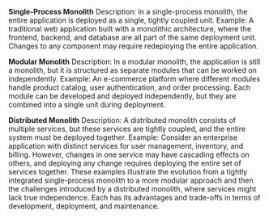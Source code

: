 **Single-Process Monolith**
Description: In a single-process monolith, the entire application is deployed as a single, tightly coupled unit.
Example: A traditional web application built with a monolithic architecture, where the frontend, backend, and database are all part of the same deployment unit. Changes to any component may require redeploying the entire application.

**Modular Monolith**
Description: In a modular monolith, the application is still a monolith, but it is structured as separate modules that can be worked on independently.
Example: An e-commerce platform where different modules handle product catalog, user authentication, and order processing. Each module can be developed and deployed independently, but they are combined into a single unit during deployment.

**Distributed Monolith**
Description: A distributed monolith consists of multiple services, but these services are tightly coupled, and the entire system must be deployed together.
Example: Consider an enterprise application with distinct services for user management, inventory, and billing. However, changes in one service may have cascading effects on others, and deploying any change requires deploying the entire set of services together.
These examples illustrate the evolution from a tightly integrated single-process monolith to a more modular approach and then the challenges introduced by a distributed monolith, where services might lack true independence. Each has its advantages and trade-offs in terms of development, deployment, and maintenance.
